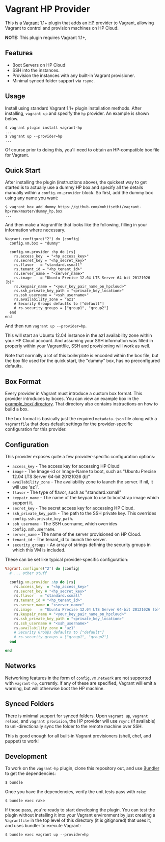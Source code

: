 # Vagrant HP Provider

This is a [Vagrant](http://www.vagrantup.com) 1.1+ plugin that adds an [HP](http://www.hpcloud.com)
provider to Vagrant, allowing Vagrant to control and provision machines on HP Cloud.

**NOTE:** This plugin requires Vagrant 1.1+,

## Features

* Boot Servers on HP Cloud
* SSH into the instances.
* Provision the instances with any built-in Vagrant provisioner.
* Minimal synced folder support via `rsync`.

## Usage

Install using standard Vagrant 1.1+ plugin installation methods. After
installing, `vagrant up` and specify the `hp` provider. An example is
shown below.

```
$ vagrant plugin install vagrant-hp
...
$ vagrant up --provider=hp
...
```

Of course prior to doing this, you'll need to obtain an HP-compatible
box file for Vagrant.

## Quick Start

After installing the plugin (instructions above), the quickest way to get
started is to actually use a dummy HP box and specify all the details
manually within a `config.vm.provider` block. So first, add the dummy
box using any name you want:

```
$ vagrant box add dummy https://github.com/mohitsethi/vagrant-hp/raw/master/dummy_hp.box
...
```

And then make a Vagrantfile that looks like the following, filling in
your information where necessary.

```
Vagrant.configure("2") do |config|
  config.vm.box = "dummy"

  config.vm.provider :hp do |rs|
    rs.access_key  = "<hp_access_key>"
    rs.secret_key = "<hp_secret_key>"
    rs.flavor   = "standard.xsmall"
    rs.tenant_id = "<hp_tenant_id>"
    rs.server_name = "<server_name>"
    rs.image    = "Ubuntu Precise 12.04 LTS Server 64-bit 20121026 (b)"
    rs.keypair_name = "<your_key_pair_name_on_hpcloud>"
    rs.ssh_private_key_path = "<private_key_location>"
    rs.ssh_username = "<ssh_username>"
    rs.availability_zone = "az1"
    # Security Groups defaults to ["default"]
    # rs.security_groups = ["group1", "group2"]
  end
end
```

And then run `vagrant up --provider=hp`.

This will start an Ubuntu 12.04 instance in the az1 availability zone within
your HP Cloud account. And assuming your SSH information was filled in properly
within your Vagrantfile, SSH and provisioning will work as well.

Note that normally a lot of this boilerplate is encoded within the box
file, but the box file used for the quick start, the "dummy" box, has
no preconfigured defaults.

## Box Format

Every provider in Vagrant must introduce a custom box format. This
provider introduces `hp` boxes. You can view an example box in
the [example_box/ directory](https://github.com/mohitsethi/vagrant-hp/tree/master/example_box).
That directory also contains instructions on how to build a box.

The box format is basically just the required `metadata.json` file
along with a `Vagrantfile` that does default settings for the
provider-specific configuration for this provider.

## Configuration

This provider exposes quite a few provider-specific configuration options:

* `access_key` - The access key for accessing HP Cloud
* `image` - The Image-id  or Image-Name to boot, such as 
    "Ubuntu Precise 12.04 LTS Server 64-bit 20121026 (b)"
* `availability_zone` - The availability zone to launch the server. 
    If nil, it will use 'az1'.
* `flavor` - The type of flavor, such as "standard.xsmall"
* `keypair_name` - The name of the keypair to use to bootstrap image
   which support it.
* `secret_key` - The secret access key for accessing HP Cloud.
* `ssh_private_key_path` - The path to the SSH private key. This overrides
  `config.ssh.private_key_path`.
* `ssh_username` - The SSH username, which overrides `config.ssh.username`.
* `server_name` - The name of the server provisioned on HP Cloud.
* `tenant_id` - The tenant_id to launch the server.
* `security_groups` - An array of strings defining the security groups in which this VM is included.

These can be set like typical provider-specific configuration:


```ruby
Vagrant.configure("2") do |config|
  # ... other stuff

  config.vm.provider :hp do |rs|
    rs.access_key  = "<hp_access_key>"
    rs.secret_key = "<hp_secret_key>"
    rs.flavor   = "standard.xsmall"
    rs.tenant_id = "<hp_tenant_id>"
    rs.server_name = "<server_name>"
    rs.image    = "Ubuntu Precise 12.04 LTS Server 64-bit 20121026 (b)"
    rs.keypair_name = "<your_key_pair_name_on_hpcloud>"
    rs.ssh_private_key_path = "<private_key_location>"
    rs.ssh_username = "<ssh_username>"
    rs.availability_zone = "az1"
    # Security Groups defaults to ["default"]
    # rs.security_groups = ["group1", "group2"]
  end

end
```

## Networks

Networking features in the form of `config.vm.network` are not
supported with `vagrant-hp`, currently. If any of these are
specified, Vagrant will emit a warning, but will otherwise boot
the HP machine.

## Synced Folders

There is minimal support for synced folders. Upon `vagrant up`,
`vagrant reload`, and `vagrant provision`, the HP provider will use
`rsync` (if available) to uni-directionally sync the folder to
the remote machine over SSH.

This is good enough for all built-in Vagrant provisioners (shell,
chef, and puppet) to work!

## Development

To work on the `vagrant-hp` plugin, clone this repository out, and use
[Bundler](http://gembundler.com) to get the dependencies:

```
$ bundle
```

Once you have the dependencies, verify the unit tests pass with `rake`:

```
$ bundle exec rake
```

If those pass, you're ready to start developing the plugin. You can test
the plugin without installing it into your Vagrant environment by just
creating a `Vagrantfile` in the top level of this directory (it is gitignored)
that uses it, and uses bundler to execute Vagrant:

```
$ bundle exec vagrant up --provider=hp
```
